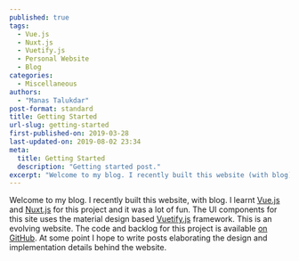 ```yaml
---
published: true
tags:
  - Vue.js
  - Nuxt.js
  - Vuetify.js
  - Personal Website
  - Blog
categories:
  - Miscellaneous
authors:
  - "Manas Talukdar"
post-format: standard
title: Getting Started
url-slug: getting-started
first-published-on: 2019-03-28
last-updated-on: 2019-08-02 23:34
meta:
  title: Getting Started
  description: "Getting started post."
excerpt: "Welcome to my blog. I recently built this website (with blog). I learnt Vue.js and Nuxt.js for this project and it was a lot of fun."
---
```


Welcome to my blog. I recently built this website, with blog. I learnt [Vue.js](https://vuejs.org/) and [Nuxt.js](https://nuxtjs.org/) for this project and it was a lot of fun. The UI components for this site uses the material design based [Vuetify.js](https://vuetifyjs.com/) framework. This is an evolving website. The code and backlog for this project is available [on GitHub](https://github.com/manastalukdar/manastalukdar.github.io). At some point I hope to write posts elaborating the design and implementation details behind the website.
